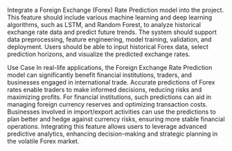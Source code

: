 Integrate a Foreign Exchange (Forex) Rate Prediction model into the project. This feature should include various machine learning and deep learning algorithms, such as LSTM, and Random Forest, to analyze historical exchange rate data and predict future trends. The system should support data preprocessing, feature engineering, model training, validation, and deployment. Users should be able to input historical Forex data, select prediction horizons, and visualize the predicted exchange rates.

Use Case
In real-life applications, the Foreign Exchange Rate Prediction model can significantly benefit financial institutions, traders, and businesses engaged in international trade. Accurate predictions of Forex rates enable traders to make informed decisions, reducing risks and maximizing profits. For financial institutions, such predictions can aid in managing foreign currency reserves and optimizing transaction costs. Businesses involved in import/export activities can use the predictions to plan better and hedge against currency risks, ensuring more stable financial operations. Integrating this feature allows users to leverage advanced predictive analytics, enhancing decision-making and strategic planning in the volatile Forex market.
